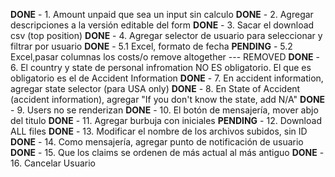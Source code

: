 **DONE** - 1. Amount unpaid que sea un input sin calculo
**DONE** - 2. Agregar descripciones a la versión editable del form
**DONE** - 3. Sacar el download csv (top position)
**DONE** - 4. Agregar selector de usuario para seleccionar y filtrar por usuario
**DONE** - 5.1 Excel, formato de fecha
**PENDING** - 5.2 Excel,pasar columnas los costs/o remove altogether --- REMOVED
**DONE** - 6. El country y state de personal infromation NO ES obligatorio. El que es obligatorio es el de Accident Information
**DONE** - 7. En accident information, agregar state selector (para USA only)
**DONE** - 8. En State of Accident (accident information), agregar "If you don't know the state, add N/A"
**DONE** - 9. Users no se renderizan
**DONE** - 10. El botón de mensajería, mover abjo del titulo
**DONE** - 11. Agregar burbuja con iniciales
**PENDING** - 12. Download ALL files
**DONE** - 13. Modificar el nombre de los archivos subidos, sin ID
**DONE** - 14. Como mensajería, agregar punto de notificación de usuario
**DONE** - 15. Que los claims se ordenen de más actual al más antiguo
**DONE** - 16. Cancelar Usuario
